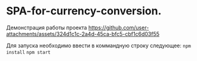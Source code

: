 # SPA-for-currency-conversion.

Демонстрация работы проекта
https://github.com/user-attachments/assets/324d1c1c-2a4d-45ca-bfc5-cbf1c6d03f55

Для запуска необходимо ввести в коммандную строку следующее:
<code>npm install</code>
<code>npm start</code>

